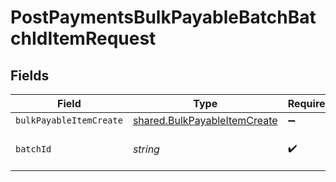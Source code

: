 # PostPaymentsBulkPayableBatchBatchIdItemRequest


## Fields

| Field                                                                        | Type                                                                         | Required                                                                     | Description                                                                  |
| ---------------------------------------------------------------------------- | ---------------------------------------------------------------------------- | ---------------------------------------------------------------------------- | ---------------------------------------------------------------------------- |
| `bulkPayableItemCreate`                                                      | [shared.BulkPayableItemCreate](../../models/shared/bulkpayableitemcreate.md) | :heavy_minus_sign:                                                           | N/A                                                                          |
| `batchId`                                                                    | *string*                                                                     | :heavy_check_mark:                                                           | Unique identifier for a batch                                                |